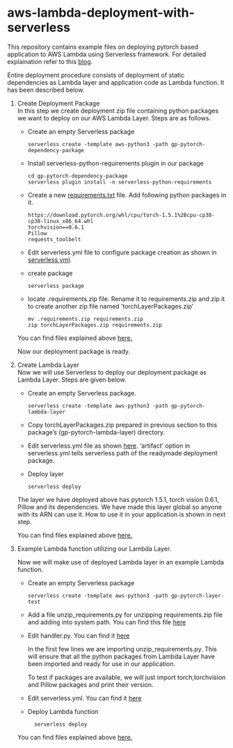 # aws-lambda-deployment-with-serverless

This repository contains example files on deploying pytorch based application to AWS Lambda using Serverless framework. For detailed explaination refer to this [blog](https://gaurav4664.medium.com/how-to-speed-up-aws-lambda-deployment-on-serverless-framework-by-leveraging-lambda-layers-623f7c742af4). 

Entire deployment procedure consists of deployment of static dependencies as Lambda layer and application code as Lambda function. It has been described below.

1. Create Deployment Package  
In this step we create deployment zip file containing python packages we want to deploy on our AWS Lambda Layer. Steps are as follows.

    - Create an empty Serverless package
          
          serverless create -template aws-python3 -path gp-pytorch-dependency-package

    - Install serverless-python-requirements plugin in our package
          
          cd gp-pytorch-dependency-package
          serverless plugin install -n serverless-python-requirements

    - Create a new [requirements.txt](https://github.com/GauravPatel89/aws-lambda-deployment-with-serverless/blob/main/gp-pytorch-dependency-package/requirements.txt) file. Add following python packages in it. 
    
          https://download.pytorch.org/whl/cpu/torch-1.5.1%2Bcpu-cp38-cp38-linux_x86_64.whl
          torchvision==0.6.1
          Pillow
          requests_toolbelt

    - Edit serverless.yml file to configure package creation as shown in [serverless.yml](https://github.com/GauravPatel89/aws-lambda-deployment-with-serverless/blob/main/gp-pytorch-dependency-package/serverless.yml). 
          
    - create package  
    
          serverless package

    - locate .requirements.zip file. Rename it to requirements.zip and zip it to create another zip file named ’torchLayerPackages.zip’  
    
          mv .requirements.zip requirements.zip
          zip torchLayerPackages.zip requirements.zip
          
    You can find files explained above [here.](https://github.com/GauravPatel89/aws-lambda-deployment-with-serverless/tree/main/gp-pytorch-dependency-package)

    Now our deployment package is ready.
    
2. Create Lambda Layer  
Now we will use Serverless to deploy our deployment package as Lambda Layer. Steps are given below.

    - Create an empty Serverless package. 
    
          serverless create -template aws-python3 -path gp-pytorch-lambda-layer
          
    - Copy torchLayerPackages.zip prepared in previous section to this package’s (gp-pytorch-lambda-layer) directory.
    
    - Edit serverless.yml file as shown [here](https://github.com/GauravPatel89/aws-lambda-deployment-with-serverless/blob/main/gp-pytorch-lambda-layer/serverless.yml). ‘artifact’ option in serverless.yml tells serverless path of the readymade deployment package.
    
    - Deploy layer  
    
          serverless deploy

    The layer we have deployed above has pytorch 1.5.1, torch vision 0.6.1, Pillow and its dependencies. We have made this layer global so anyone with its ARN can use it. How to use it in your application is shown in next step. 
    
    You can find files explained above [here.](https://github.com/GauravPatel89/aws-lambda-deployment-with-serverless/tree/main/gp-pytorch-lambda-layer)
    
3. Example Lambda function utilizing our Lambda Layer.

      Now we will make use of deployed Lambda layer in an example Lambda function.

      - Create an empty Serverless package  
        
            serverless create -template aws-python3 -path gp-pytorch-layer-test
            
      - Add a file unzip_requirements.py for unzipping requirements.zip file and adding into system path. You can find this file [here](https://github.com/GauravPatel89/aws-lambda-deployment-with-serverless/blob/main/gp-pytorch-layer-test/unzip_requirements.py)

      - Edit handler.py. You can find it [here](https://github.com/GauravPatel89/aws-lambda-deployment-with-serverless/blob/main/gp-pytorch-layer-test/handler.py)

        In the first few lines we are importing unzip_requirements.py. This will ensure that all the python packages from Lambda Layer have been imported and ready for use in our application.

        To test if packages are available, we will just import torch,torchvision and Pillow packages and print their version.

      - Edit serverless.yml. You can find it [here](https://github.com/GauravPatel89/aws-lambda-deployment-with-serverless/blob/main/gp-pytorch-layer-test/serverless.yml)
        
      - Deploy Lambda function
        
              serverless deploy
              
      You can find files explained above [here.](https://github.com/GauravPatel89/aws-lambda-deployment-with-serverless/tree/main/gp-pytorch-layer-test)              

